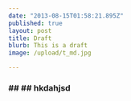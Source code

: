```yaml
---
date: "2013-08-15T01:58:21.895Z"
published: true
layout: post
title: Draft
blurb: This is a draft
image: /upload/t_md.jpg

---
```


### ## ##  hkdahjsd

